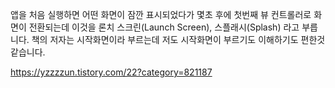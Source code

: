 앱을 처음 실행하면 어떤 화면이 잠깐 표시되었다가 몇초 후에 첫번째 뷰 컨트롤러로 화면이 전환되는데 이것을 론치 스크린(Launch Screen), 스플래시(Splash) 라고 부릅니다. 책의 저자는 시작화면이라 부르는데 저도 시작화면이 부르기도 이해하기도 편한것 같습니다.


https://yzzzzun.tistory.com/22?category=821187
